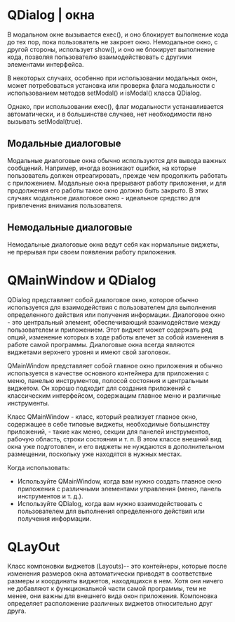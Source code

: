 # QDialog | окна

В модальном окне вызывается exec(), и оно блокирует выполнение кода до тех пор, пока пользователь не закроет окно. Немодальное окно, с другой стороны, использует show(), и оно не блокирует выполнение кода, позволяя пользователю взаимодействовать с другими элементами интерфейса.

В некоторых случаях, особенно при использовании модальных окон, может потребоваться установка или проверка флага модальности с использованием методов setModal() и isModal() класса QDialog.

Однако, при использовании exec(), флаг модальности устанавливается автоматически, и в большинстве случаев, нет необходимости явно вызывать setModal(true).

## Модальные диалоговые 

Модальные диалоговые окна обычно используются для вывода важных сообщений. Например, иногда возникают ошибки, на которые пользователь должен отреагировать, прежде
чем продолжить работать с приложением. Модальные окна прерывают работу приложения,
и для продолжения его работы такое окно должно быть закрыто. В этих случаях модальное
диалоговое окно - идеальное средство для привлечения внимания пользователя.

## Немодальные диалоговые 

Немодальные диалоговые окна ведут себя как нормальные виджеты, не прерывая при своем появлении работу приложения.

# QMainWindow и QDialog 

QDialog представляет собой диалоговое окно, которое обычно используется для взаимодействия с пользователем для выполнения определенного действия или получения информации. 
Диалоговое окно - это центральный элемент, обеспечивающий взаимодействие между пользователем и приложением. 
Этот виджет может содержать ряд опций, изменение которых в ходе работы влечет за собой изменения в работе самой программы. 
Диалоговые окна всегда являются виджетами верхнего уровня и имеют свой заголовок. 

QMainWindow представляет собой главное окно приложения и обычно используется в качестве основного контейнера для приложения с меню, панелью инструментов, полосой состояния и центральным виджетом. Он хорошо подходит для создания приложений с классическим интерфейсом, содержащим главное меню и различные инструменты.

Класс QMainWindow -  класс, который реализует главное окно, содержащее в себе типовые виджеты, необходимые большинству приложений, - 
такие как меню, секции для панелей инструментов, рабочую область, строки состояния и т. п. 
В этом классе внешний вид окна уже подготовлен, и его виджеты не нуждаются в дополнительном размещении, поскольку уже находятся в нужных местах.

Когда использовать:

* Используйте QMainWindow, когда вам нужно создать главное окно приложения с различными элементами управления (меню, панель инструментов и т. д.).
* Используйте QDialog, когда вам нужно взаимодействовать с пользователем для выполнения определенного действия или получения информации.

# QLayOut

Класс компоновки виджетов (Layouts)-- это контейнеры, которые после изменения размеров окна автоматически приводят в соответствие размеры и координаты виджетов, находящихся в нем. Хотя они ничего не добавляют к функциональной части самой программы, тем не менее, они  важны для внешнего вида окон приложения. Компоновка определяет расположение различных виджетов
относительно друг друга.
